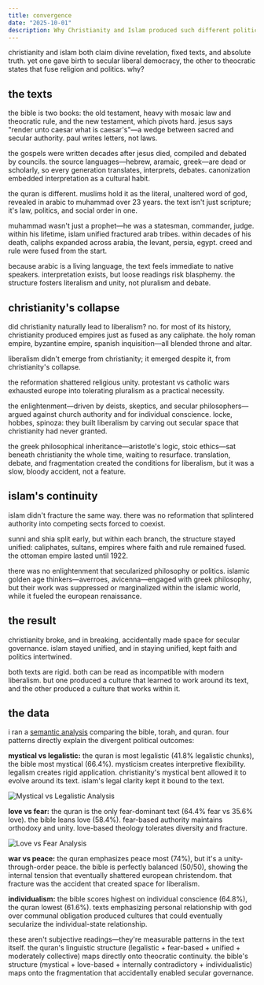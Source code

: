 ```yaml
---
title: convergence
date: "2025-10-01"
description: Why Christianity and Islam produced such different political outcomes, despite both being rooted in rigid scripture.
---
```


christianity and islam both claim divine revelation, fixed texts, and absolute truth. yet one gave birth to secular liberal democracy, the other to theocratic states that fuse religion and politics. why?

## the texts

the bible is two books: the old testament, heavy with mosaic law and theocratic rule, and the new testament, which pivots hard. jesus says "render unto caesar what is caesar's"—a wedge between sacred and secular authority. paul writes letters, not laws.

the gospels were written decades after jesus died, compiled and debated by councils. the source languages—hebrew, aramaic, greek—are dead or scholarly, so every generation translates, interprets, debates. canonization embedded interpretation as a cultural habit.

the quran is different. muslims hold it as the literal, unaltered word of god, revealed in arabic to muhammad over 23 years. the text isn't just scripture; it's law, politics, and social order in one.

muhammad wasn't just a prophet—he was a statesman, commander, judge. within his lifetime, islam unified fractured arab tribes. within decades of his death, caliphs expanded across arabia, the levant, persia, egypt. creed and rule were fused from the start.

because arabic is a living language, the text feels immediate to native speakers. interpretation exists, but loose readings risk blasphemy. the structure fosters literalism and unity, not pluralism and debate.

## christianity's collapse

did christianity naturally lead to liberalism? no. for most of its history, christianity produced empires just as fused as any caliphate. the holy roman empire, byzantine empire, spanish inquisition—all blended throne and altar.

liberalism didn't emerge from christianity; it emerged despite it, from christianity's collapse.

the reformation shattered religious unity. protestant vs catholic wars exhausted europe into tolerating pluralism as a practical necessity.

the enlightenment—driven by deists, skeptics, and secular philosophers—argued against church authority and for individual conscience. locke, hobbes, spinoza: they built liberalism by carving out secular space that christianity had never granted.

the greek philosophical inheritance—aristotle's logic, stoic ethics—sat beneath christianity the whole time, waiting to resurface. translation, debate, and fragmentation created the conditions for liberalism, but it was a slow, bloody accident, not a feature.

## islam's continuity

islam didn't fracture the same way. there was no reformation that splintered authority into competing sects forced to coexist.

sunni and shia split early, but within each branch, the structure stayed unified: caliphates, sultans, empires where faith and rule remained fused. the ottoman empire lasted until 1922.

there was no enlightenment that secularized philosophy or politics. islamic golden age thinkers—averroes, avicenna—engaged with greek philosophy, but their work was suppressed or marginalized within the islamic world, while it fueled the european renaissance.

## the result

christianity broke, and in breaking, accidentally made space for secular governance. islam stayed unified, and in staying unified, kept faith and politics intertwined.

both texts are rigid. both can be read as incompatible with modern liberalism. but one produced a culture that learned to work around its text, and the other produced a culture that works within it.

## the data

i ran a [semantic analysis](https://github.com/esteininger/semantic-clustering) comparing the bible, torah, and quran. four patterns directly explain the divergent political outcomes:

**mystical vs legalistic:** the quran is most legalistic (41.8% legalistic chunks), the bible most mystical (66.4%). mysticism creates interpretive flexibility. legalism creates rigid application. christianity's mystical bent allowed it to evolve around its text. islam's legal clarity kept it bound to the text.

![Mystical vs Legalistic Analysis](https://raw.githubusercontent.com/esteininger/semantic-clustering/main/examples/religious/output/mystical_vs_legalistic/tsne_visualization.png)

**love vs fear:** the quran is the only fear-dominant text (64.4% fear vs 35.6% love). the bible leans love (58.4%). fear-based authority maintains orthodoxy and unity. love-based theology tolerates diversity and fracture.

![Love vs Fear Analysis](https://raw.githubusercontent.com/esteininger/semantic-clustering/main/examples/religious/output/love_vs_fear/tsne_visualization.png)

**war vs peace:** the quran emphasizes peace most (74%), but it's a unity-through-order peace. the bible is perfectly balanced (50/50), showing the internal tension that eventually shattered european christendom. that fracture was the accident that created space for liberalism.

**individualism:** the bible scores highest on individual conscience (64.8%), the quran lowest (61.6%). texts emphasizing personal relationship with god over communal obligation produced cultures that could eventually secularize the individual-state relationship.

these aren't subjective readings—they're measurable patterns in the text itself. the quran's linguistic structure (legalistic + fear-based + unified + moderately collective) maps directly onto theocratic continuity. the bible's structure (mystical + love-based + internally contradictory + individualistic) maps onto the fragmentation that accidentally enabled secular governance.